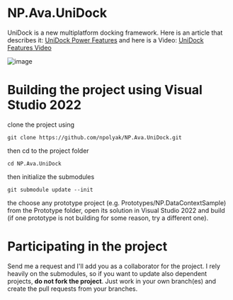 # NP.Ava.UniDock
UniDock is a new multiplatform docking framework. Here is an article that describes it: [UniDock Power Features](https://www.codeproject.com/Articles/5316702/UniDock-A-New-Multiplatform-UI-Docking-Framework-U) and here is a Video: [UniDock Features Video](https://www.youtube.com/watch?v=BSEJRS4KyTA)

![image](https://user-images.githubusercontent.com/2833722/141693992-ecc73de5-32a0-4520-88e2-75640224c6ee.png)

# Building the project using Visual Studio 2022
clone the project using 

    git clone https://github.com/npolyak/NP.Ava.UniDock.git

then cd to the project folder

    cd NP.Ava.UniDock

then initialize the submodules

    git submodule update --init

the choose any prototype project (e.g. Prototypes/NP.DataContextSample) from the Prototype folder, open its solution in Visual Studio 2022 and build (if one prototype is not building for some reason, try a different one).

# Participating in the project
Send me a request and I'll add you as a collaborator for the project. I rely heavily on the submodules, so if you want to update also dependent projects, **do not fork the project**. Just work in your own branch(es) and create the pull requests from your branches.

